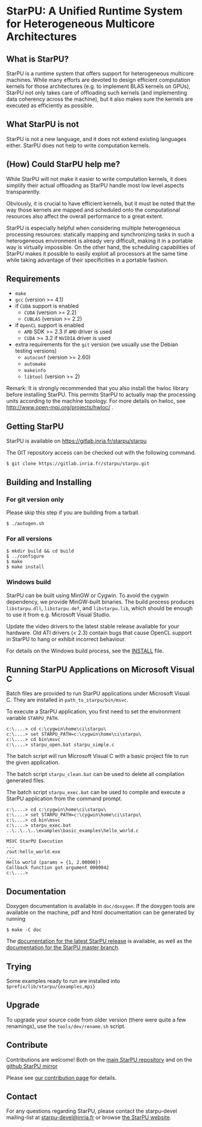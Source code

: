 <!---
StarPU --- Runtime system for heterogeneous multicore architectures.

Copyright (C) 2009-2024  Université de Bordeaux, CNRS (LaBRI UMR 5800), Inria

StarPU is free software; you can redistribute it and/or modify
it under the terms of the GNU Lesser General Public License as published by
the Free Software Foundation; either version 2.1 of the License, or (at
your option) any later version.

StarPU is distributed in the hope that it will be useful, but
WITHOUT ANY WARRANTY; without even the implied warranty of
MERCHANTABILITY or FITNESS FOR A PARTICULAR PURPOSE.

See the GNU Lesser General Public License in COPYING.LGPL for more details.
-->

# StarPU: A Unified Runtime System for Heterogeneous Multicore Architectures

## What is StarPU?

StarPU is a runtime system that offers support for heterogeneous multicore
machines. While many efforts are devoted to design efficient computation kernels
for those architectures (e.g. to implement BLAS kernels on GPUs),
StarPU not only takes care of offloading such kernels (and
implementing data coherency across the machine), but it also makes
sure the kernels are executed as efficiently as possible.

## What StarPU is not

StarPU is not a new language, and it does not extend existing languages either.
StarPU does not help to write computation kernels.

## (How) Could StarPU help me?

While StarPU will not make it easier to write computation kernels, it does
simplify their actual offloading as StarPU handle most low level aspects
transparently.

Obviously, it is crucial to have efficient kernels, but it must be noted that
the way those kernels are mapped and scheduled onto the computational resources
also affect the overall performance to a great extent.

StarPU is especially helpful when considering multiple heterogeneous processing
resources: statically mapping and synchronizing tasks in such a heterogeneous
environment is already very difficult, making it in a portable way is virtually
impossible. On the other hand, the scheduling capabilities of StarPU makes it
possible to easily exploit all processors at the same time while taking
advantage of their specificities in a portable fashion.

## Requirements

* `make`
* `gcc` (version >= 4.1)
* if `CUDA` support is enabled
  * `CUDA` (version >= 2.2)
  * `CUBLAS` (version >= 2.2)
* if `OpenCL` support is enabled
  * `AMD` SDK >= 2.3 if `AMD` driver is used
  * `CUDA` >= 3.2 if `NVIDIA` driver is used
* extra requirements for the `git` version (we usually use the Debian testing versions)
  * `autoconf` (version >= 2.60)
  * `automake`
  * `makeinfo`
  * `libtool` (version >= 2)

Remark: It is strongly recommended that you also install the hwloc library
   before installing StarPU. This permits StarPU to actually map the processing
   units according to the machine topology. For more details on hwloc, see
   http://www.open-mpi.org/projects/hwloc/ .

## Getting StarPU

StarPU is available on https://gitlab.inria.fr/starpu/starpu

The GIT repository access can be checked out with the following command.

```shell
$ git clone https://gitlab.inria.fr/starpu/starpu.git
```

## Building and Installing

### For git version only

Please skip this step if you are building from a tarball.

```shell
$ ./autogen.sh
```

### For all versions

```shell
$ mkdir build && cd build
$ ../configure
$ make
$ make install
```

### Windows build

StarPU can be built using MinGW or Cygwin.  To avoid the cygwin dependency,
we provide MinGW-built binaries.  The build process produces `libstarpu.dll`,
`libstarpu.def`, and `libstarpu.lib`, which should be enough to use it from e.g.
Microsoft Visual Studio.

Update the video drivers to the latest stable release available for your
hardware. Old ATI drivers (< 2.3) contain bugs that cause OpenCL support in
StarPU to hang or exhibit incorrect behaviour.

For details on the Windows build process, see the [INSTALL](https://gitlab.inria.fr/starpu/starpu/-/blob/master/INSTALL) file.

## Running StarPU Applications on Microsoft Visual C

Batch files are provided to run StarPU applications under Microsoft
Visual C. They are installed in `path_to_starpu/bin/msvc`.

To execute a StarPU application, you first need to set the environment
variable `STARPU_PATH`.

```shell
c:\....> cd c:\cygwin\home\ci\starpu\
c:\....> set STARPU_PATH=c:\cygwin\home\ci\starpu\
c:\....> cd bin\msvc
c:\....> starpu_open.bat starpu_simple.c
```

The batch script will run Microsoft Visual C with a basic project file
to run the given application.

The batch script `starpu_clean.bat` can be used to delete all
compilation generated files.

The batch script `starpu_exec.bat` can be used to compile and execute a
StarPU application from the command prompt.

```shell
c:\....> cd c:\cygwin\home\ci\starpu\
c:\....> set STARPU_PATH=c:\cygwin\home\ci\starpu\
c:\....> cd bin\msvc
c:\....> starpu_exec.bat ..\..\..\..\examples\basic_examples\hello_world.c

MSVC StarPU Execution
...
/out:hello_world.exe
...
Hello world (params = {1, 2.00000})
Callback function got argument 0000042
c:\....>
```

## Documentation

Doxygen documentation is available in `doc/doxygen`. If the doxygen
tools are available on the machine, pdf and html documentation can be
generated by running

```shell
$ make -C doc
```

The [documentation for the latest StarPU release](https://files.inria.fr/starpu/doc/html/) is available, as well as
the [documentation for the StarPU master branch](https://files.inria.fr/starpu/testing/master/doc/html/).

## Trying

Some examples ready to run are installed into `$prefix/lib/starpu/{examples,mpi}`

## Upgrade

To upgrade your source code from older version (there were quite a few
renamings), use the `tools/dev/rename.sh` script.

## Contribute

Contributions are welcome! Both on the
[main StarPU repository](https://gitlab.inria.fr/starpu/starpu)
and on the
[github StarPU mirror](https://github.com/starpu-runtime/starpu)

Please see [our contribution page](https://starpu.gitlabpages.inria.fr/involved.html) for details.

## Contact

For any questions regarding StarPU, please contact the starpu-devel
mailing-list at starpu-devel@inria.fr or browse
[the StarPU website](https://starpu.gitlabpages.inria.fr/).

